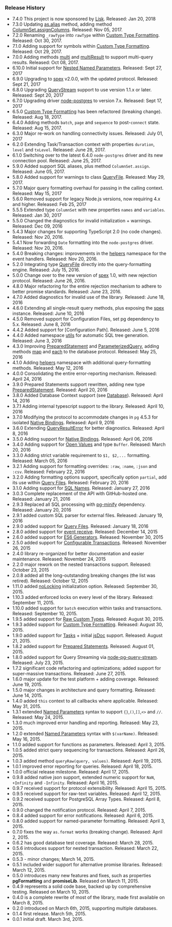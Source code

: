 ### Release History

* 7.4.0 This project is now sponsored by [Lisk]. Released: Jan 20, 2018
* 7.3.0 Updating [as.alias] method, adding method [ColumnSet.assignColumns]. Released: Nov 05, 2017.
* 7.2.0 Renaming `_rawType` into `rawType` within [Custom Type Formatting]. Released: Oct 30, 2017.
* 7.1.0 Adding support for symbols within [Custom Type Formatting]. Released: Oct 29, 2017.
* 7.0.0 Adding methods [multi] and [multiResult] to support multi-query results. Released: Oct 08, 2017.
* 6.10.0 Initial support for [Nested Named Parameters]. Released: Sept 27, 2017
* 6.9.0 Upgrading to [spex] v2.0.0, with the updated protocol. Released: Sept 21, 2017
* 6.8.0 Upgrading [QueryStream] support to use version 1.1.x or later. Released: Sept 20, 2017
* 6.7.0 Upgrading driver [node-postgres] to version 7.x. Released: Sept 17, 2017 
* 6.5.0 [Custom Type Formatting] has been refactored (breaking change). Released: Aug 18, 2017.
* 6.4.0 Adding methods `batch`, `page` and `sequence` to post-`connect` state. Released: Aug 15, 2017.
* 6.3.0 Major re-work on handling connectivity issues. Released: July 01, 2017
* 6.2.0 Extending Task/Transaction context with properties `duration`, `level` and `txLevel`. Released: June 28, 2017.
* 6.1.0 Switching over to the latest 6.4.0 `node-postgres` driver and its new connection pool. Released: June 25, 2017.
* 5.9.0 Added support SQL aliases, plus method `ColumnSet.assign`. Released: June 05, 2017.
* 5.8.0 Added support for warnings to class [QueryFile]. Released: May 29, 2017.
* 5.7.0 Major query formatting overhaul for passing in the calling context. Released: May 15, 2017
* 5.6.0 Removed support for legacy Node.js versions, now requiring 4.x and higher. Released: Feb 25, 2017
* 5.5.5 Extended type `ColumnSet` with new properties `names` and `variables`. Released: Jan 30, 2017
* 5.5.0 Changed the diagnostics for invalid initialization + warnings. Released: Dec 09, 2016
* 5.4.3 Major changes for supporting TypeScript 2.0 (no code changes). Released: Nov 20, 2016.
* 5.4.1 Now forwarding `Date` formatting into the `node-postgres` driver. Released: Nov 20, 2016.
* 5.4.0 Breaking changes: improvements in the [helpers] namespace for the event handlers. Released: Nov 20, 2016.
* 5.2.0 Integrating type [QueryFile] directly into the query-formatting engine. Released: July 15, 2016.
* 5.0.0 Change over to the new version of [spex] 1.0, with new rejection protocol. Released: June 26, 2016.
* 4.8.0 Major refactoring for the entire rejection mechanism to adhere to better promise standards. Released: June 23, 2016.
* 4.7.0 Added diagnostics for invalid use of the library. Released: June 18, 2016
* 4.6.0 Extending all single-result query methods, plus exposing the [spex] instance. Released: June 10, 2016
* 4.5.0 Removed support for Configuration Files, set pg dependency to 5.x. Released: June 8, 2016  
* 4.4.2 Added support for [Configuration Path]. Released: June 5, 2016
* 4.4.0 Added namespace [utils] for automatic SQL tree generation. Released: June 3, 2016
* 4.3.0 Improving [PreparedStatement] and [ParameterizedQuery], adding methods [map] and [each] to the database protocol. Released: May 25, 2016
* 4.1.0 Adding [helpers] namespace with additional query-formatting methods. Released: May 12, 2016
* 4.0.0 Consolidating the entire error-reporting mechanism. Released: April 24, 2016
* 3.9.0 Prepared Statements support rewritten, adding new type [PreparedStatement]. Released: April 20, 2016
* 3.8.0 Added Database Context support (see [Database]). Released: April 14, 2016
* 3.7.1 Adding internal typescript support to the library. Released: April 10, 2016
* 3.7.0 Modifying the protocol to accommodate changes in `pg` 4.5.3 for isolated [Native Bindings]. Released: April 9, 2016
* 3.6.0 Extending [QueryResultError] for better diagnostics. Released: April 8, 2016
* 3.5.0 Adding support for [Native Bindings]. Released: April 06, 2016
* 3.4.0 Adding support for [Open Values](README.md#open-values) and type `Buffer`. Released: March 20, 2016
* 3.3.0 Adding strict variable requirement to `$1, $2,...` formatting. Released: March 05, 2016
* 3.2.1 Adding support for formatting overrides: `:raw`, `:name`, `:json` and `:csv`. Released: February 22, 2016
* 3.2.0 Adding formatting options support, specifically option `partial`, add its use within [Query Files](README.md#query-files). Released: February 20, 2016
* 3.1.0 Adding support for [SQL Names](README.md#sql-names). Released: January 27, 2016
* 3.0.3 Complete replacement of the API with GitHub-hosted one. Released: January 21, 2016
* 2.9.3 Replaced all SQL processing with [pg-minify] dependency. Released: January 20, 2016
* 2.9.1 added custom SQL parser for external files. Released: January 19, 2016
* 2.9.0 added support for [Query Files](README.md#query-files). Released: January 18, 2016
* 2.8.0 added support for [event receive](http://vitaly-t.github.io/pg-promise/global.html#event:receive). Released: December 14, 2015
* 2.6.0 added support for [ES6 Generators](README.md#generators). Released: November 30, 2015
* 2.5.0 added support for [Configurable Transactions](README.md#configurable-transactions). Released: November 26, 2015
* 2.4.0 library re-organized for better documentation and easier maintenance. Released: November 24, 2015
* 2.2.0 major rework on the nested transactions support. Released: October 23, 2015
* 2.0.8 added all the long-outstanding breaking changes (the list was retired). Released: October 12, 2015
* 1.11.0 added [noLocking](README.md#nolocking) initialization option. Released: September 30, 2015.
* 1.10.3 added enforced locks on every level of the library. Released: September 11, 2015.
* 1.10.0 added support for `batch` execution within tasks and transactions. Released: September 10, 2015.
* 1.9.5 added support for [Raw Custom Types](README.md#raw-custom-types). Released: August 30, 2015.
* 1.9.3 added support for [Custom Type Formatting](README.md#custom-type-formatting). Released: August 30, 2015.
* 1.9.0 added support for [Tasks](#tasks) + initial [jsDoc](https://github.com/jsdoc3/jsdoc) support. Released: August 21, 2015.
* 1.8.2 added support for [Prepared Statements](https://github.com/brianc/node-postgres/wiki/Prepared-Statements). Released: August 01, 2015.
* 1.8.0 added support for Query Streaming via [node-pg-query-stream](https://github.com/brianc/node-pg-query-stream). Released: July 23, 2015.
* 1.7.2 significant code refactoring and optimizations; added support for super-massive transactions. Released: June 27, 2015.
* 1.6.0 major update for the test platform + adding coverage. Released: June 19, 2015.
* 1.5.0 major changes in architecture and query formatting. Released: June 14, 2015.
* 1.4.0 added `this` context to all callbacks where applicable. Released: May 31, 2015.
* 1.3.1 extended [Named Parameters](README.md#named-parameters) syntax to support `{}`,`()`,`[]`,`<>` and `//`. Released: May 24, 2015.
* 1.3.0 much improved error handling and reporting. Released: May 23, 2015.
* 1.2.0 extended [Named Parameters](README.md#named-parameters) syntax with `$(varName)`. Released: May 16, 2015.
* 1.1.0 added support for functions as parameters. Released: April 3, 2015.
* 1.0.5 added strict query sequencing for transactions. Released: April 26, 2015.
* 1.0.3 added method `queryRaw(query, values)`. Released: April 19, 2015.
* 1.0.1 improved error reporting for queries. Released: April 18, 2015.
* 1.0.0 official release milestone. Released: April 17, 2015.
* 0.9.8 added native json support, extended numeric support for `NaN`, `+Infinity` and `-Infinity`. Released: April 16, 2015.
* 0.9.7 received support for protocol extensibility. Released: April 15, 2015.
* 0.9.5 received support for raw-text variables. Released: April 12, 2015.
* 0.9.2 received support for PostgreSQL Array Types. Released: April 8, 2015.
* 0.9.0 changed the notification protocol. Released: April 7, 2015.
* 0.8.4 added support for error notifications. Released: April 6, 2015.
* 0.8.0 added support for named-parameter formatting. Released: April 3, 2015.
* 0.7.0 fixes the way `as.format` works (breaking change). Released: April 2, 2015.
* 0.6.2 has good database test coverage. Released: March 28, 2015.
* 0.5.6 introduces support for nested transaction. Released: March 22, 2015.
* 0.5.3 - minor changes; March 14, 2015.
* 0.5.1 included wider support for alternative promise libraries. Released: March 12, 2015.
* 0.5.0 introduces many new features and fixes, such as properties **pgFormatting** and **promiseLib**. Released on March 11, 2015.
* 0.4.9 represents a solid code base, backed up by comprehensive testing. Released on March 10, 2015.
* 0.4.0 is a complete rewrite of most of the library, made first available on March 8, 2015.
* 0.2.0 introduced on March 6th, 2015, supporting multiple databases.
* 0.1.4 first release. March 5th, 2015.
* 0.0.1 initial draft. March 3rd, 2015.

[Nested Named Parameters]:https://github.com/vitaly-t/pg-promise#nested-named-parameters
[QueryStream]:https://github.com/brianc/node-pg-query-stream
[spex]:https://github.com/vitaly-t/spex
[utils]:http://vitaly-t.github.io/pg-promise/utils.html
[each]:http://vitaly-t.github.io/pg-promise/Database.html#each
[map]:http://vitaly-t.github.io/pg-promise/Database.html#map
[Connection Syntax]:https://github.com/vitaly-t/pg-promise/wiki/Connection-Syntax
[helpers]:http://vitaly-t.github.io/pg-promise/helpers.html
[QueryFile]:http://vitaly-t.github.io/pg-promise/QueryFile.html
[QueryFileError]:http://vitaly-t.github.io/pg-promise/QueryFileError.html
[PreparedStatement]:http://vitaly-t.github.io/pg-promise/PreparedStatement.html
[ParameterizedQuery]:http://vitaly-t.github.io/pg-promise/ParameterizedQuery.html
[Database]:http://vitaly-t.github.io/pg-promise/Database.html
[QueryResultError]:http://vitaly-t.github.io/pg-promise/QueryResultError.html
[Native Bindings]:https://node-postgres.com/features/native
[Initialization Options]:#advanced
[pgp.as]:http://vitaly-t.github.io/pg-promise/formatting.html
[as.value]:http://vitaly-t.github.io/pg-promise/formatting.html#.value
[as.format]:http://vitaly-t.github.io/pg-promise/formatting.html#.format
[as.name]:http://vitaly-t.github.io/pg-promise/formatting.html#.name
[as.alias]:http://vitaly-t.github.io/pg-promise/formatting.html#.alias
[batch]:http://vitaly-t.github.io/pg-promise/Task.html#batch
[sequence]:http://vitaly-t.github.io/pg-promise/Task.html#sequence
[API]:http://vitaly-t.github.io/pg-promise/Database.html
[API Documentation]:http://vitaly-t.github.io/pg-promise/Database.html
[Transaction Mode]:http://vitaly-t.github.io/pg-promise/txMode.TransactionMode.html
[pg-minify]:https://github.com/vitaly-t/pg-minify
[pg-monitor]:https://github.com/vitaly-t/pg-monitor
[pg-promise]:https://github.com/vitaly-t/pg-promise
[PG]:https://github.com/brianc/node-postgres
[pg]:https://github.com/brianc/node-postgres
[node-postgres]:https://github.com/brianc/node-postgres
[Promises/A+]:https://promisesaplus.com/
[Promise]:https://github.com/then/promise
[Bluebird]:https://github.com/petkaantonov/bluebird
[When]:https://github.com/cujojs/when
[Q]:https://github.com/kriskowal/q
[RSVP]:https://github.com/tildeio/rsvp.js
[Lie]:https://github.com/calvinmetcalf/lie
[Learn by Example]:https://github.com/vitaly-t/pg-promise/wiki/Learn-by-Example
[Promise Adapter]:https://github.com/vitaly-t/pg-promise/wiki/Promise-Adapter
[spex.sequence]:https://github.com/vitaly-t/spex/blob/master/docs/code/sequence.md
[Result]:https://node-postgres.com/api/result
[Custom Type Formatting]:https://github.com/vitaly-t/pg-promise#custom-type-formatting
[multi]:http://vitaly-t.github.io/pg-promise/Database.html#multi
[multiResult]:http://vitaly-t.github.io/pg-promise/Database.html#multiResult
[ColumnSet.assignColumns]:http://vitaly-t.github.io/pg-promise/helpers.ColumnSet.html#assignColumns
[Lisk]:https://lisk.io/
